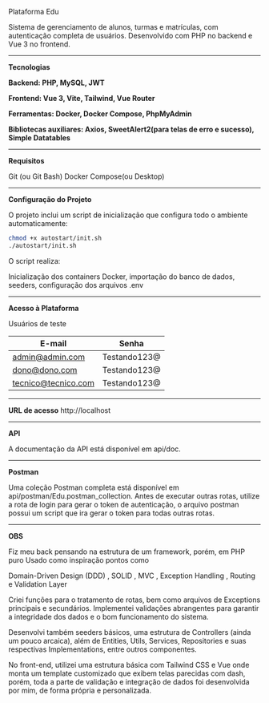 Plataforma Edu

Sistema de gerenciamento de alunos, turmas e matrículas, com autenticação completa de usuários. Desenvolvido com PHP no backend e Vue 3 no frontend.


---

**Tecnologias**

**Backend: PHP, MySQL, JWT**

**Frontend: Vue 3, Vite, Tailwind, Vue Router**

**Ferramentas: Docker, Docker Compose, PhpMyAdmin**

**Bibliotecas auxiliares: Axios, SweetAlert2(para telas de erro e sucesso), Simple Datatables**



---

**Requisitos**

Git (ou Git Bash)
Docker Compose(ou Desktop)

---



**Configuração do Projeto**

O projeto inclui um script de inicialização que configura todo o ambiente automaticamente:

```bash
chmod +x autostart/init.sh
./autostart/init.sh
```

O script realiza:

Inicialização dos containers Docker, importação do banco de dados, seeders, configuração dos arquivos .env

---
**Acesso à Plataforma**

Usuários de teste

| E-mail                    | Senha             |
|---------------------------|-------------------|
| admin@admin.com           | Testando123@      |
| dono@dono.com             | Testando123@      |
| tecnico@tecnico.com       | Testando123@      |


---
**URL de acesso**
http://localhost


---

**API**

A documentação da API está disponível em api/doc.

---

**Postman**

Uma coleção Postman completa está disponível em api/postman/Edu.postman_collection.
Antes de executar outras rotas, utilize a rota de login para gerar o token de autenticação, o arquivo postman possui um script que ira gerar o token para todas outras rotas.

---
**OBS**

Fiz meu back pensando na estrutura de um framework, porém, em PHP puro
Usado como inspiração pontos como

Domain-Driven Design (DDD)
, SOLID
, MVC
, Exception Handling
, Routing
e Validation Layer

Criei funções para o tratamento de rotas, bem como arquivos de Exceptions principais e secundários. Implementei validações abrangentes para garantir a integridade dos dados e o bom funcionamento do sistema.

Desenvolvi também seeders básicos, uma estrutura de Controllers (ainda um pouco arcaica), além de Entities, Utils, Services, Repositories e suas respectivas Implementations, entre outros componentes.

No front-end, utilizei uma estrutura básica com Tailwind CSS e Vue onde monta um template customizado que exibem telas parecidas com dash, porém, toda a parte de validação e integração de dados foi desenvolvida por mim, de forma própria e personalizada.

